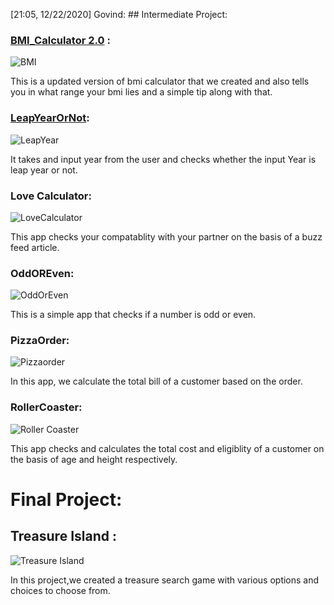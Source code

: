 [21:05, 12/22/2020] Govind: ## Intermediate Project:
### [BMI_Calculator 2.0](https://en.wikipedia.org/wiki/Body_mass_index) :
![BMI](https://www.cdc.gov/healthyweight/images/assessing/bmi-adult-fb-600x315.jpg)

This is a updated version of bmi calculator that we created and also tells you in what range your bmi lies and a simple tip along with that.

### [LeapYearOrNot](https://en.wikipedia.org/wiki/Leap_year):
![LeapYear](https://c.tadst.com/gfx/1200x630/tropical-year-illustration.png?1)

It takes and input year from the user and checks whether the input Year is leap year or not.

### Love Calculator:
![LoveCalculator](https://www.geekmonkey.in/wp-content/uploads/2020/01/1544619990.jpg)

This app checks your compatablity with your partner on the basis of a buzz feed article.

### OddOREven:
![OddOrEven](https://www.onlinemathlearning.com/image-files/even-odd.png)

This is a simple app that checks if a number is odd or even.

### PizzaOrder:
![Pizzaorder](https://i.pinimg.com/474x/b0/b8/16/b0b816ef200aad8d7426f80f10fa765c.jpg)

In this app, we calculate the total bill of a customer based on the order.

### RollerCoaster:
![Roller Coaster](https://i.pinimg.com/originals/fb/0b/8a/fb0b8acd567414e88f33d0cccb93a63f.gif)

This app checks and calculates the total cost and eligiblity of a customer on the basis of age and height respectively.
# Final Project:
## Treasure Island :
![Treasure Island](https://i.pinimg.com/originals/65/80/d2/6580d2bed791e628011f75973b5c788d.jpg)

In this project,we created a treasure search game with various options and choices to choose from.
